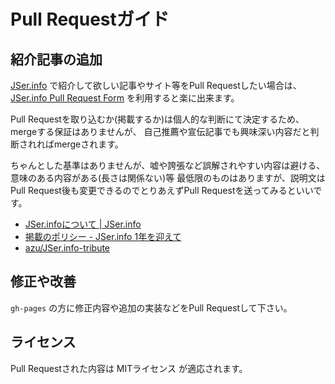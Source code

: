 # Pull Requestガイド

## 紹介記事の追加

[JSer.info](http://jser.info/ "JSer.info") で紹介して欲しい記事やサイト等をPull Requestしたい場合は、
[JSer.info Pull Request Form](http://azu.github.io/JSer.info-tribute/ "JSer.info Pull Request Form") を利用すると楽に出来ます。

Pull Requestを取り込むか(掲載するか)は個人的な判断にて決定するため、mergeする保証はありませんが、
自己推薦や宣伝記事でも興味深い内容だと判断されればmergeされます。

ちゃんとした基準はありませんが、嘘や誇張など誤解されやすい内容は避ける、意味のある内容がある(長さは関係ない)等
最低限のものはありますが、説明文はPull Request後も変更できるのでとりあえずPull Requestを送ってみるといいです。

* [JSer.infoについて | JSer.info](http://jser.info/about "JSer.infoについて | JSer.info")
* [掲載のポリシー - JSer.info 1年を迎えて](http://azu.github.io/slide/offline_study/jser_info.html#slide6 "掲載のポリシー")
* [azu/JSer.info-tribute](https://github.com/azu/JSer.info-tribute/ "azu/JSer.info-tribute")

## 修正や改善

`gh-pages` の方に修正内容や追加の実装などをPull Requestして下さい。

## ライセンス

Pull Requestされた内容は MITライセンス が適応されます。